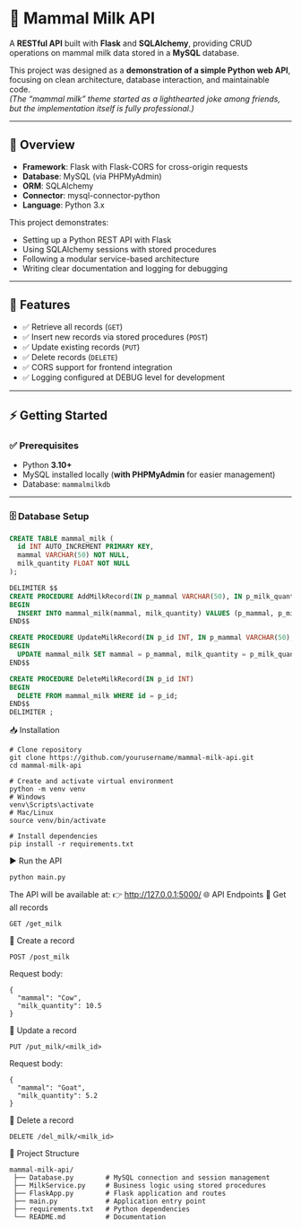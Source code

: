 # 🥛 Mammal Milk API  

A **RESTful API** built with **Flask** and **SQLAlchemy**, providing CRUD operations on mammal milk data stored in a **MySQL** database.  

This project was designed as a **demonstration of a simple Python web API**, focusing on clean architecture, database interaction, and maintainable code.  
*(The “mammal milk” theme started as a lighthearted joke among friends, but the implementation itself is fully professional.)*  

---

## 📌 Overview  

- **Framework**: Flask with Flask-CORS for cross-origin requests  
- **Database**: MySQL (via PHPMyAdmin)  
- **ORM**: SQLAlchemy  
- **Connector**: mysql-connector-python  
- **Language**: Python 3.x  

This project demonstrates:  
- Setting up a Python REST API with Flask  
- Using SQLAlchemy sessions with stored procedures  
- Following a modular service-based architecture  
- Writing clear documentation and logging for debugging  

---

## 🚀 Features  

- ✅ Retrieve all records (`GET`)  
- ✅ Insert new records via stored procedures (`POST`)  
- ✅ Update existing records (`PUT`)  
- ✅ Delete records (`DELETE`)  
- ✅ CORS support for frontend integration  
- ✅ Logging configured at DEBUG level for development  

---

## ⚡ Getting Started  

### ✅ Prerequisites  

- Python **3.10+**  
- MySQL installed locally (**with PHPMyAdmin** for easier management)  
- Database: `mammalmilkdb`  

---

### 🗄️ Database Setup  

```sql
CREATE TABLE mammal_milk (
  id INT AUTO_INCREMENT PRIMARY KEY,
  mammal VARCHAR(50) NOT NULL,
  milk_quantity FLOAT NOT NULL
);

DELIMITER $$
CREATE PROCEDURE AddMilkRecord(IN p_mammal VARCHAR(50), IN p_milk_quantity FLOAT)
BEGIN
  INSERT INTO mammal_milk(mammal, milk_quantity) VALUES (p_mammal, p_milk_quantity);
END$$

CREATE PROCEDURE UpdateMilkRecord(IN p_id INT, IN p_mammal VARCHAR(50), IN p_milk_quantity FLOAT)
BEGIN
  UPDATE mammal_milk SET mammal = p_mammal, milk_quantity = p_milk_quantity WHERE id = p_id;
END$$

CREATE PROCEDURE DeleteMilkRecord(IN p_id INT)
BEGIN
  DELETE FROM mammal_milk WHERE id = p_id;
END$$
DELIMITER ;
```
📥 Installation
```
# Clone repository
git clone https://github.com/yourusername/mammal-milk-api.git
cd mammal-milk-api

# Create and activate virtual environment
python -m venv venv
# Windows
venv\Scripts\activate
# Mac/Linux
source venv/bin/activate

# Install dependencies
pip install -r requirements.txt
```
▶️ Run the API
```
python main.py
```
The API will be available at:
👉 http://127.0.0.1:5000/
🌐 API Endpoints
🔹 Get all records
```
GET /get_milk
```
🔹 Create a record
```
POST /post_milk
```
Request body:
```
{
  "mammal": "Cow",
  "milk_quantity": 10.5
}
```
🔹 Update a record
```
PUT /put_milk/<milk_id>
```
Request body:
```
{
  "mammal": "Goat",
  "milk_quantity": 5.2
}
```
🔹 Delete a record
```
DELETE /del_milk/<milk_id>
```
📂 Project Structure
```
mammal-milk-api/
 ├── Database.py        # MySQL connection and session management
 ├── MilkService.py     # Business logic using stored procedures
 ├── FlaskApp.py        # Flask application and routes
 ├── main.py            # Application entry point
 ├── requirements.txt   # Python dependencies
 └── README.md          # Documentation
```
